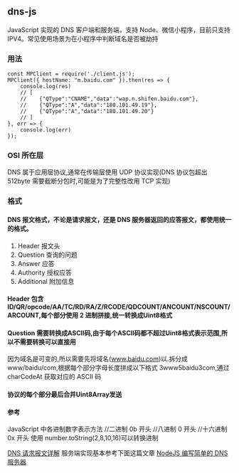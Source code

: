 ## dns-js

JavaScript 实现的 DNS 客户端和服务端，支持 Node、微信小程序，目前只支持 IPV4。常见使用场景为在小程序中判断域名是否被劫持

### 用法

    const MPClient = require('./client.js');
    MPClient({ hostName: "m.baidu.com" }).then(res => {
        console.log(res)
        // [
        //    {"QType":"CNAME","data":"wap.n.shifen.baidu.com"},
        //    {"QType":"A","data":"180.101.49.19"},
        //    {"QType":"A","data":"180.101.49.20"}
        // ]
    }, err => {
        console.log(err)
    });

### OSI 所在层

DNS 属于应用层协议,通常在传输层使用 UDP 协议实现(DNS 协议包超出 512byte 需要截断分包时,可能是为了完整性改用 TCP 实现)

### 格式

#### DNS 报文格式，不论是请求报文，还是 DNS 服务器返回的应答报文，都使用统一的格式。

1.  Header 报文头
2.  Question 查询的问题
3.  Answer 应答
4.  Authority 授权应答
5.  Additional 附加信息

#### Header 包含 ID/QR/opcode/AA/TC/RD/RA/Z/RCODE/QDCOUNT/ANCOUNT/NSCOUNT/ARCOUNT,每个部分使用 2 进制拼接,统一转换成Uint8格式

#### Question 需要转换成ASCII码,由于每个ASCII码都不超过Uint8格式表示范围,所以不需要转换可以直接用

因为域名是可变的,所以需要先将域名(www.baidu.com)以.拆分成www/baidu/com,根据每个部分字母长度拼成以下格式 3www5baidu3com,通过 charCodeAt 获取对应的 ASCII 码

#### 协议的每个部分最后合并Uint8Array发送

#### 参考

JavaScript 中各进制数字表示方法
//二进制 0b 开头
//八进制 0 开头
//十六进制 0x 开头
使用 number.toString(2,8,10,16)可以转换进制

[DNS 请求报文详解](https://juejin.cn/post/6844903582441963527)
服务端实现基本参考下面这篇文章
[NodeJS 编写简单的 DNS 服务器](https://www.jianshu.com/p/8cdcbae986a8)
